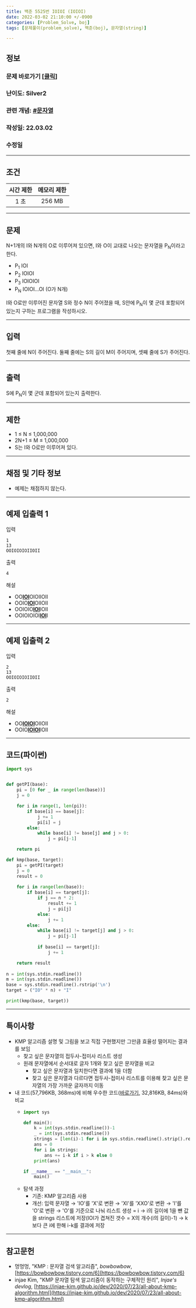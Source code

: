 ```yaml
---
title: 백준 5525번 IOIOI (IOIOI)
date: 2022-03-02 21:10:00 +/-0900
categories: [Problem_Solve, boj]
tags: [문제풀이(problem_solve), 백준(boj), 문자열(string)]

---
```

## 정보
### 문제 바로가기 [[클릭](https://www.acmicpc.net/problem/5525)]
### 난이도: Silver2
### 관련 개념: [#문자열](https://www.acmicpc.net/problemset?sort=ac_desc&algo=158)
### 작성일: 22.03.02
### 수정일

---
## 조건

시간 제한|메모리 제한
:---:|:---:
1 초|256 MB

---
## 문제
N+1개의 I와 N개의 O로 이루어져 있으면, I와 O이 교대로 나오는 문자열을 P<sub>N</sub>이라고 한다.

- P<sub>1</sub> IOI
- P<sub>2</sub> IOIOI
- P<sub>3</sub> IOIOIOI
- P<sub>N</sub> IOIOI...OI (O가 N개)

I와 O로만 이루어진 문자열 S와 정수 N이 주어졌을 때, S안에 P<sub>N</sub>이 몇 군데 포함되어 있는지 구하는 프로그램을 작성하시오.

---
## 입력
첫째 줄에 N이 주어진다. 둘째 줄에는 S의 길이 M이 주어지며, 셋째 줄에 S가 주어진다.

---
## 출력
S에 P<sub>N</sub>이 몇 군데 포함되어 있는지 출력한다.

---
## 제한
- 1 ≤ N ≤ 1,000,000
- 2N+1 ≤ M ≤ 1,000,000
- S는 I와 O로만 이루어져 있다.

---
## 채점 및 기타 정보
- 예제는 채점하지 않는다.

---
## 예제 입출력 1
입력
```
1
13
OOIOIOIOIIOII
```

출력
```
4
```

해설
- OO<u><b>IOI</b></u>OIOIIOII
- OOIO<u><b>IOI</b></u>OIIOII
- OOIOIO<u><b>IOI</b></u>IOII
- OOIOIOIOI<u><b>IOI</b></u>I

---
## 예제 입출력 2
입력
```
2
13
OOIOIOIOIIOII
```

출력
```
2
```

해설
- OO<u><b>IOIOI</b></u>OIIOII
- OOIO<u><b>IOIOI</b></u>IOII

---
## 코드(파이썬)
```python
import sys


def getPI(base):
    pi = [0 for _ in range(len(base))]
    j = 0

    for i in range(1, len(pi)):
        if base[i] == base[j]:
            j += 1
            pi[i] = j
        else:
            while base[i] != base[j] and j > 0:
                j = pi[j-1]

    return pi

def kmp(base, target):
    pi = getPI(target)
    j = 0
    result = 0
    
    for i in range(len(base)):
        if base[i] == target[j]:
            if j == n * 2:
                result += 1
                j = pi[j]
            else:
                j += 1
        else:
            while base[i] != target[j] and j > 0:
                j = pi[j-1]
            
            if base[i] == target[j]:
                j += 1

    return result
        
n = int(sys.stdin.readline())
m = int(sys.stdin.readline())
base = sys.stdin.readline().rstrip('\n')
target = ("IO" * n) + "I"

print(kmp(base, target))

```

---
## 특이사항
- KMP 알고리즘 설명 및 그림을 보고 직접 구현했지만 그만큼 효율성 떨어지는 결과를 보임
  - 찾고 싶은 문자열의 접두사-접미사 리스트 생성
  - 원래 문자열에서 순서대로 글자 1개와 찾고 싶은 문자열을 비교
    - 찾고 싶은 문자열과 일치한다면 결과에 1을 더함
    - 찾고 싶은 문자열과 다르다면 접두사-접미사 리스트를 이용해 찾고 싶은 문자열의 가장 가까운 글자까지 이동
- 내 코드(57,796KB, 368ms)에 비해 우수한 코드([바로가기](https://www.acmicpc.net/source/39717968), 32,816KB, 84ms)와 비교
  - ```python
    import sys

    def main():
        k = int(sys.stdin.readline())-1
        _ = int(sys.stdin.readline())
        strings = [len(i)-1 for i in sys.stdin.readline().strip().replace("IO", "X").replace("XI","XXO").replace("I","O").split("O") if i != ""]
        ans = 0
        for i in strings:
            ans += i-k if i > k else 0
        print(ans)

    if __name__ == "__main__":
        main()

    ```
  - 탐색 과정
    - 기존: KMP 알고리즘 사용
    - 개선: 입력 문자열 → 'IO'를 'X'로 변환 → 'XI'를 'XXO'로 변환 → 'I'를 'O'로 변환 → 'O'를 기준으로 나눠 리스트 생성 = i
      → i의 길이에 1을 뺸 값을 strings 리스트에 저장(IOI가 겹쳐진 갯수 = X의 개수(i의 길이)-1) → k보다 큰 i에 한해 i-k를 결과에 저장

---
## 참고문헌
- 멍멍멍, "KMP : 문자열 검색 알고리즘", *bowbowbow*, [https://bowbowbow.tistory.com/6](https://bowbowbow.tistory.com/6)
- injae Kim, "KMP 문자열 탐색 알고리즘이 동작하는 구체적인 원리", *Injae's devlog*, [https://injae-kim.github.io/dev/2020/07/23/all-about-kmp-algorithm.html](https://injae-kim.github.io/dev/2020/07/23/all-about-kmp-algorithm.html)
